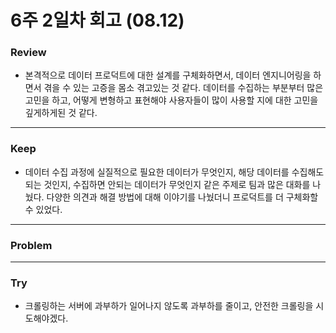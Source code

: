 # 6주 2일차 회고 (08.12)

### Review
- 본격적으로 데이터 프로덕트에 대한 설계를 구체화하면서, 데이터 엔지니어링을 하면서 겪을 수 있는 고증을 몸소 겪고있는 것 같다. 데이터를 수집하는 부분부터 많은 고민을 하고, 어떻게 변형하고 표현해야 사용자들이 많이 사용할 지에 대한 고민을 깊게하게된 것 같다.

---
### Keep
- 데이터 수집 과정에 실질적으로 필요한 데이터가 무엇인지, 해당 데이터를 수집해도 되는 것인지, 수집하면 안되는 데이터가 무엇인지 같은 주제로 팀과 많은 대화를 나눴다. 다양한 의견과 해결 방법에 대해 이야기를 나눴더니 프로덕트를 더 구체화할 수 있었다.

---
### Problem


---
### Try
- 크롤링하는 서버에 과부하가 일어나지 않도록 과부하를 줄이고, 안전한 크롤링을 시도해야겠다.
